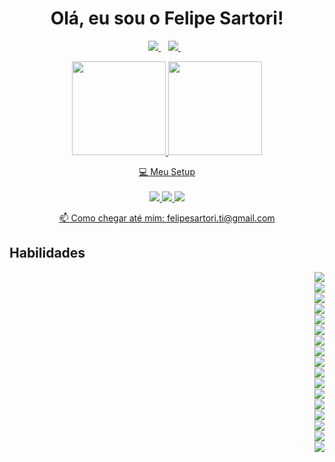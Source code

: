 
<h1 align='center'>
  Olá, eu sou o Felipe Sartori!
</h1>

<!-- <p align='center'>
  SQL Server
</p> -->

<p align='center'>
  
  <a href="https://www.linkedin.com/in/felipesartori/">
    <img src="https://img.shields.io/badge/linkedin-%230077B5.svg?&style=for-the-badge&logo=linkedin&logoColor=white" />
  </a>&nbsp;&nbsp;
  <a href="https://www.instagram.com/sartorifelipe_">
    <img src="https://img.shields.io/badge/instagram-%23E4405F.svg?&style=for-the-badge&logo=instagram&logoColor=white" />        
  </a>&nbsp;&nbsp;
  
</p>

<div align="center">
  <a href="https://github.com/felipesartori">
  <img height="150em" src="https://github-readme-stats.vercel.app/api?username=felipesartori&theme=github_dark&show_icons=true&locale=pt-br"/>
  <img height="150em" src="https://github-readme-stats.vercel.app/api/top-langs/?username=felipesartori&layout=compact&langs_count=7&theme=github_dark"/>
</div>

<p align='center'>
  💻 Meu Setup<br/><br/>
  <img src="https://img.shields.io/badge/windows%2010-%230078D6.svg?&style=for-the-badge&logo=windows&logoColor=white" />
  <img src="https://img.shields.io/badge/intel-core%20i7%209th-%230071C5.svg?&style=for-the-badge&logo=intel&logoColor=white" />
  <img src="https://img.shields.io/badge/RAM-16GB-%230071C5.svg?&style=for-the-badge&logoColor=white" />

</p>

<p align='center'>
  📫 Como chegar até mim: <a href='mailto:felipesartori.ti@gmail.com'>felipesartori.ti@gmail.com</a>
</p>


## Habilidades

<img align="right" src="https://img.shields.io/badge/firebase-ffca28?style=for-the-badge&logo=firebase&logoColor=black" />
</br>
<img align="right" src="https://img.shields.io/badge/Insomnia-5849be?style=for-the-badge&logo=Insomnia&logoColor=white" />
</br>
<img align="right" src="https://img.shields.io/badge/Node.js-339933?style=for-the-badge&logo=nodedotjs&logoColor=white" />
</br>
<img align="right" src="https://img.shields.io/badge/Postman-FF6C37?style=for-the-badge&logo=Postman&logoColor=white" />
</br>
<img align="right" src="https://img.shields.io/badge/React-20232A?style=for-the-badge&logo=react&logoColor=61DAFB" />
</br>
<img align="right" src="https://img.shields.io/badge/Swagger-85EA2D?style=for-the-badge&logo=Swagger&logoColor=white" />
</br>
<img align="right" src="https://img.shields.io/badge/MongoDB-4EA94B?style=for-the-badge&logo=mongodb&logoColor=white" />
</br>
<img align="right" src="https://img.shields.io/badge/Microsoft%20SQL%20Server-CC2927?style=for-the-badge&logo=microsoft%20sql%20server&logoColor=white" />
</br>
<img align="right" src="https://img.shields.io/badge/MySQL-005C84?style=for-the-badge&logo=mysql&logoColor=white" />
</br>
<img align="right" src="https://img.shields.io/badge/PostgreSQL-316192?style=for-the-badge&logo=postgresql&logoColor=white" />
</br>
<img align="right" src="https://img.shields.io/badge/React_Native-20232A?style=for-the-badge&logo=react&logoColor=61DAFB" />
</br>
<img align="right" src="https://img.shields.io/badge/Flutter-02569B?style=for-the-badge&logo=flutter&logoColor=white" />
</br>
<img align="right" src="https://img.shields.io/badge/TypeScript-007ACC?style=for-the-badge&logo=typescript&logoColor=white" />
</br>
<img align="right" src="https://img.shields.io/badge/json-5E5C5C?style=for-the-badge&logo=json&logoColor=white" />
</br>
<img align="right" src="https://img.shields.io/badge/HTML5-E34F26?style=for-the-badge&logo=html5&logoColor=white" />
</br>
<img align="right" src="https://img.shields.io/badge/JavaScript-323330?style=for-the-badge&logo=javascript&logoColor=F7DF1E" />
</br>
<img align="right" src="https://img.shields.io/badge/Delphi-B22222?style=for-the-badge&logo=delphi&logoColor=white" />

<!-- 

<details>
  <summary>📃 Resume</summary>

## Education

- 📖 **Web Development**\
📆 2013 - 2016\
📍 **University of the West of São Paulo** - Presidente Prudente, Brazil

## Experience

- 👨‍💻 **Systems Analyst and Front End Developer**\
📆 2015 - 2016\
📍 **Web Works** - Presidente Prudente/SP, Brazil

<img align="right" src="https://img.shields.io/badge/Windows-0078D6?logo=windows&logoColor=white" />
<img align="right" src="https://img.shields.io/badge/Microsoft%20Excel-217346?logo=microsoft-excel&logoColor=white" />
<img align="right" src="https://img.shields.io/badge/Microsoft%20Office-D83B01?logo=microsoft-office&logoColor=white" />
<img align="right" src="https://img.shields.io/badge/SAP-0FAAFF?logo=sap&logoColor=white" />

</details> 

-->

